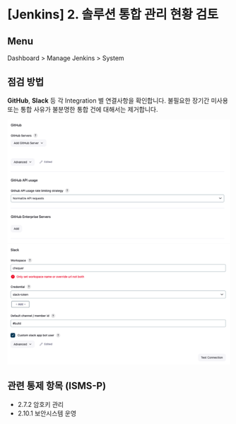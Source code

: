 # [Jenkins] 2. 솔루션 통합 관리 현황 검토

## Menu 
Dashboard > Manage Jenkins > System

## 점검 방법 
**GitHub**, **Slack** 등 각 Integration 별 연결사항을 확인합니다. 
불필요한 장기간 미사용 또는 통합 사유가 불분명한 통합 건에 대해서는 제거합니다.

![GitHub Settings](images/github-settings.png)
![Slack Settings](images/slack-settings.png)

## 관련 통제 항목 (ISMS-P)
- 2.7.2 암호키 관리
- 2.10.1 보안시스템 운영